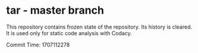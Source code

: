 # tar - master branch

This repository contains frozen state of the repository.
Its history is cleared. It is used only for static code
analysis with Codacy.

Commit Time: 1707112278
